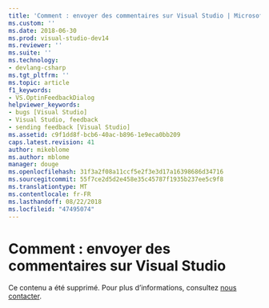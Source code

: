 ```yaml
---
title: 'Comment : envoyer des commentaires sur Visual Studio | Microsoft Docs'
ms.custom: ''
ms.date: 2018-06-30
ms.prod: visual-studio-dev14
ms.reviewer: ''
ms.suite: ''
ms.technology:
- devlang-csharp
ms.tgt_pltfrm: ''
ms.topic: article
f1_keywords:
- VS.OptinFeedbackDialog
helpviewer_keywords:
- bugs [Visual Studio]
- Visual Studio, feedback
- sending feedback [Visual Studio]
ms.assetid: c9f1dd8f-bcb6-40ac-b896-1e9eca0bb209
caps.latest.revision: 41
author: mikeblome
ms.author: mblome
manager: douge
ms.openlocfilehash: 31f3a2f08a11ccf5e2f3e3d17a16398686d34716
ms.sourcegitcommit: 55f7ce2d5d2e458e35c45787f1935b237ee5c9f8
ms.translationtype: MT
ms.contentlocale: fr-FR
ms.lasthandoff: 08/22/2018
ms.locfileid: "47495074"
---
```

# <a name="how-to-send-feedback-about-visual-studio"></a>Comment : envoyer des commentaires sur Visual Studio
Ce contenu a été supprimé. Pour plus d’informations, consultez [nous contacter](../ide/talk-to-us.md).